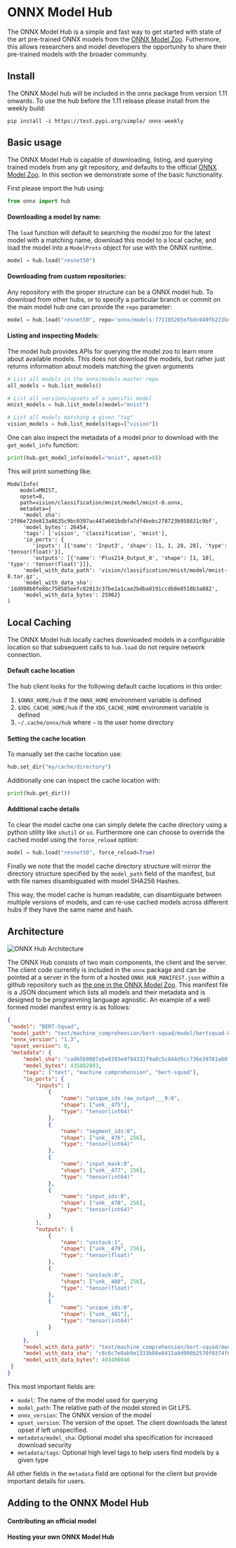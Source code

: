 <!--- SPDX-License-Identifier: Apache-2.0 -->

# ONNX Model Hub

The ONNX Model Hub is a simple and fast way to get started with state of the art pre-trained 
ONNX models from the [ONNX Model Zoo](https://github.com/onnx/models). Futhermore, this allows researchers and model 
developers the opportunity to share their pre-trained models with the broader community.

## Install
 The ONNX Model hub will be included in the onnx package from version 1.11 onwards. 
 To use the hub before the 1.11 release please install from the weekly build:
 
```shell script
pip install -i https://test.pypi.org/simple/ onnx-weekly 
```

## Basic usage
The ONNX Model Hub is capable of downloading, listing, and querying trained models from any git repository,
 and defaults to the official [ONNX Model Zoo](https://github.com/onnx/models). In this section we demonstrate some of the basic functionality. 

First please import the hub using:
```python
from onnx import hub
```

#### Downloading a model by name:

The `load` function will default to searching the model zoo for the latest model with a matching name,
 download this model to a local cache, and load the model into a `ModelProto` 
 object for use with the ONNX runtime.

```python
model = hub.load("resnet50")
```


#### Downloading from custom repositories:

Any repository with the proper structure can be a ONNX model hub. To download from other hubs,
 or to specify a particular branch or commit on the main model hub one can provide the `repo` parameter:

```python
model = hub.load("resnet50", repo='onnx/models:771185265efbdc049fb223bd68ab1aeb1aecde76')
```

#### Listing and inspecting Models:

The model hub provides APIs for querying the model zoo to learn more about available models.
 This does not download the models, but rather just returns information about models matching the given arguments
 
 ```python
# List all models in the onnx/models:master repo
all_models = hub.list_models()

# List all versions/opsets of a specific model
mnist_models = hub.list_models(model="mnist")

# List all models matching a given "tag"
vision_models = hub.list_models(tags=["vision"])
```

One can also inspect the metadata of a model prior to download with the `get_model_info` function:

```python
print(hub.get_model_info(model="mnist", opset=8))
```
This will print something like:
```
ModelInfo(
    model=MNIST,
    opset=8,
    path=vision/classification/mnist/model/mnist-8.onnx,
    metadata={
     'model_sha': '2f06e72de813a8635c9bc0397ac447a601bdbfa7df4bebc278723b958831c9bf',
     'model_bytes': 26454,
     'tags': ['vision', 'classification', 'mnist'],
     'io_ports': {
        'inputs': [{'name': 'Input3', 'shape': [1, 1, 28, 28], 'type': 'tensor(float)'}],
        'outputs': [{'name': 'Plus214_Output_0', 'shape': [1, 10], 'type': 'tensor(float)'}]},
     'model_with_data_path': 'vision/classification/mnist/model/mnist-8.tar.gz',
     'model_with_data_sha': '1dd098b0fe8bc750585eefc02013c37be1a1cae2bdba0191ccdb8e8518b3a882',
     'model_with_data_bytes': 25962}
)
```


## Local Caching

The ONNX Model hub locally caches downloaded models in a configurable location 
so that subsequent calls to `hub.load` do not require network connection.

#### Default cache location
The hub client looks for the following default cache locations in this order:

1) `$ONNX_HOME/hub` if the `ONNX_HOME` environment variable is defined
2) `$XDG_CACHE_HOME/hub` if the `XDG_CACHE_HOME` environment variable is defined
3) `~/.cache/onnx/hub` where `~` is the user home directory

#### Setting the cache location
To manually set the cache location use:

```python
hub.set_dir("my/cache/directory")
```

Additionally one can inspect the cache location with:

```python
print(hub.get_dir())
```

#### Additional cache details

To clear the model cache one can simply delete the cache directory using a python utility like `shutil` or `os`. 
Furthermore one can choose to override the cached model using the `force_reload` option:

```python
model = hub.load("resnet50", force_reload=True)
```

Finally we note that the model cache directory structure will mirror the directory structure 
specified by the `model_path` field of the manifest, but with file names disambiguated with model SHA256 Hashes. 

This way, the model cache is human readable, can disambiguate between multiple versions of models,
 and can re-use cached models across different hubs if they have the same name and hash. 

## Architecture

![ONNX Hub Architecture](images/onnx_hub_arch.svg)

The ONNX Hub consists of two main components, the client and the server.
 The client code currently is included in the `onnx` package and can be pointed at a
  server in the form of a hosted `ONNX_HUB_MANIFEST.json` within a github repository 
  such as [the one in the ONNX Model Zoo](https://github.com/onnx/models/blob/master/ONNX_HUB_MANIFEST.json).
  This manifest file is a JSON document which lists all models and their metadata
   and is designed to be programming language agnostic. An example of a well formed model manifest entry is as follows:
   
   ```json
{
    "model": "BERT-Squad",
    "model_path": "text/machine_comprehension/bert-squad/model/bertsquad-8.onnx",
    "onnx_version": "1.3",
    "opset_version": 8,
    "metadata": {
        "model_sha": "cad65b9807a5e0393e4f84331f9a0c5c844d9cc736e39781a80f9c48ca39447c",
        "model_bytes": 435882893,
        "tags": ["text", "machine comprehension", "bert-squad"],
        "io_ports": {
            "inputs": [
                {
                    "name": "unique_ids_raw_output___9:0",
                    "shape": ["unk__475"],
                    "type": "tensor(int64)"
                },
                {
                    "name": "segment_ids:0",
                    "shape": ["unk__476", 256],
                    "type": "tensor(int64)"
                },
                {
                    "name": "input_mask:0",
                    "shape": ["unk__477", 256],
                    "type": "tensor(int64)"
                },
                {
                    "name": "input_ids:0",
                    "shape": ["unk__478", 256],
                    "type": "tensor(int64)"
                }
            ],
            "outputs": [
                {
                    "name": "unstack:1",
                    "shape": ["unk__479", 256],
                    "type": "tensor(float)"
                },
                {
                    "name": "unstack:0",
                    "shape": ["unk__480", 256],
                    "type": "tensor(float)"
                },
                {
                    "name": "unique_ids:0",
                    "shape": ["unk__481"],
                    "type": "tensor(int64)"
                }
            ]
        },
        "model_with_data_path": "text/machine_comprehension/bert-squad/model/bertsquad-8.tar.gz",
        "model_with_data_sha": "c8c6c7e0ab9e1333b86e8415a9d990b2570f9374f80be1c1cb72f182d266f666",
        "model_with_data_bytes": 403400046
    }
}
```
This most important fields are:

- `model`: The name of the model used for querying
- `model_path`: The relative path of the model stored in Git LFS. 
- `onnx_version`: The ONNX version of the model
- `opset_version`: The version of the opset. The client downloads the latest opset if left unspecified.
- `metadata/model_sha`: Optional model sha specification for increased download security
- `metadata/tags`: Optional high level tags to help users find models by a given type

All other fields in the `metadata` field are optional for the client but provide important details for users.

## Adding to the ONNX Model Hub

#### Contributing an official model

#### Hosting your own ONNX Model Hub
